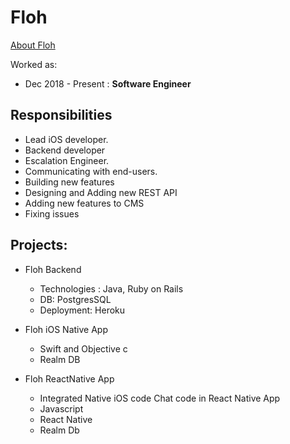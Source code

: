 # Floh

[About Floh](https://www.floh.in)

Worked as:

- Dec 2018 - Present : **Software Engineer**

## Responsibilities

- Lead iOS developer.
- Backend developer
- Escalation Engineer.
- Communicating with end-users.
- Building new features
- Designing and Adding new REST API
- Adding new features to CMS
- Fixing issues

## Projects:

- Floh Backend

  - Technologies : Java, Ruby on Rails
  - DB: PostgresSQL
  - Deployment: Heroku

- Floh iOS Native App

  - Swift and Objective c
  - Realm DB

- Floh ReactNative App
  - Integrated Native iOS code Chat code in React Native App
  - Javascript
  - React Native
  - Realm Db
